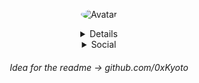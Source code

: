 <p align="center">
  <a>
<img src="https://cdn.discordapp.com/emojis/698241153929314345.gif?v=1" alt="Avatar" style="border-radius: 75%;">

<details style='text-align: center;' align='center'>
  <summary> Info </summary>
  <p style="text-align: center;"align="center">------------------------------------------------------------</p>
  <p style="text-align: center;"align="center">I'm: 14</p></a>
  <p style="text-align: center;"align="centerI live in: Czech Republicl</p></a>
  <p style="text-align: center;"align="center">Doing mostly school</p></a>
  <p style="text-align: center;"align="center">------------------------------------------------------------</p>
</details>

<details style='text-align: center;' align='center'>
  <summary>Social</summary>
  <a href="https://twitter.com/Duchy_12"><p style="text-align: center;align="center">Twitter</p></a>
  <a href="https://discord.com/users/498036626249744384"><p style="text-align: center;"align="center">Discord</p></a>
</details>

<h6 style='text-align: center;' align='center'> Idea for the readme -> github.com/0xKyoto </h6>